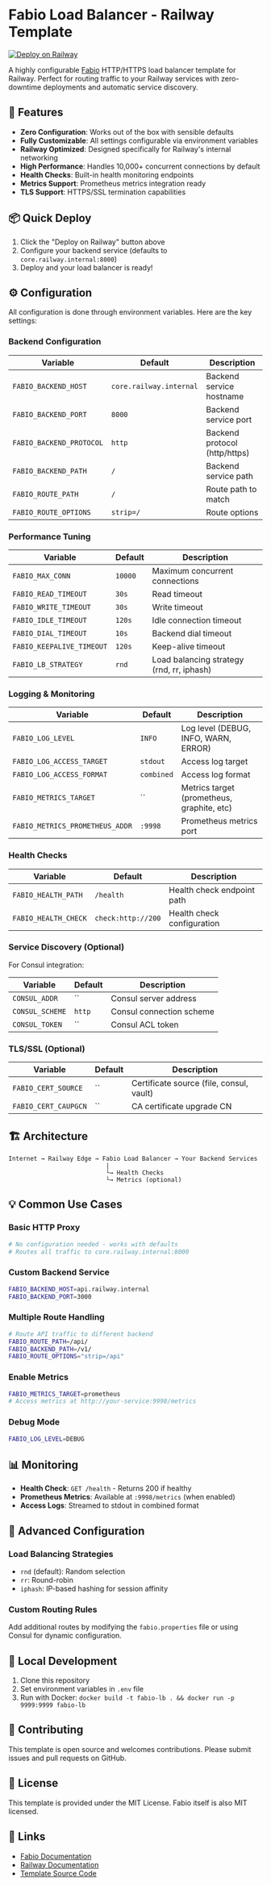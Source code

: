 # Fabio Load Balancer - Railway Template

[![Deploy on Railway](https://railway.app/button.svg)](https://railway.app/template/fabio-lb)

A highly configurable [Fabio](https://fabiolb.net/) HTTP/HTTPS load balancer template for Railway. Perfect for routing traffic to your Railway services with zero-downtime deployments and automatic service discovery.

## 🚀 Features

- **Zero Configuration**: Works out of the box with sensible defaults
- **Fully Customizable**: All settings configurable via environment variables
- **Railway Optimized**: Designed specifically for Railway's internal networking
- **High Performance**: Handles 10,000+ concurrent connections by default
- **Health Checks**: Built-in health monitoring endpoints
- **Metrics Support**: Prometheus metrics integration ready
- **TLS Support**: HTTPS/SSL termination capabilities

## 📦 Quick Deploy

1. Click the "Deploy on Railway" button above
2. Configure your backend service (defaults to `core.railway.internal:8000`)
3. Deploy and your load balancer is ready!

## ⚙️ Configuration

All configuration is done through environment variables. Here are the key settings:

### Backend Configuration

| Variable                 | Default                 | Description                   |
| ------------------------ | ----------------------- | ----------------------------- |
| `FABIO_BACKEND_HOST`     | `core.railway.internal` | Backend service hostname      |
| `FABIO_BACKEND_PORT`     | `8000`                  | Backend service port          |
| `FABIO_BACKEND_PROTOCOL` | `http`                  | Backend protocol (http/https) |
| `FABIO_BACKEND_PATH`     | `/`                     | Backend service path          |
| `FABIO_ROUTE_PATH`       | `/`                     | Route path to match           |
| `FABIO_ROUTE_OPTIONS`    | `strip=/`               | Route options                 |

### Performance Tuning

| Variable                  | Default | Description                               |
| ------------------------- | ------- | ----------------------------------------- |
| `FABIO_MAX_CONN`          | `10000` | Maximum concurrent connections            |
| `FABIO_READ_TIMEOUT`      | `30s`   | Read timeout                              |
| `FABIO_WRITE_TIMEOUT`     | `30s`   | Write timeout                             |
| `FABIO_IDLE_TIMEOUT`      | `120s`  | Idle connection timeout                   |
| `FABIO_DIAL_TIMEOUT`      | `10s`   | Backend dial timeout                      |
| `FABIO_KEEPALIVE_TIMEOUT` | `120s`  | Keep-alive timeout                        |
| `FABIO_LB_STRATEGY`       | `rnd`   | Load balancing strategy (rnd, rr, iphash) |

### Logging & Monitoring

| Variable                        | Default    | Description                                |
| ------------------------------- | ---------- | ------------------------------------------ |
| `FABIO_LOG_LEVEL`               | `INFO`     | Log level (DEBUG, INFO, WARN, ERROR)       |
| `FABIO_LOG_ACCESS_TARGET`       | `stdout`   | Access log target                          |
| `FABIO_LOG_ACCESS_FORMAT`       | `combined` | Access log format                          |
| `FABIO_METRICS_TARGET`          | ``         | Metrics target (prometheus, graphite, etc) |
| `FABIO_METRICS_PROMETHEUS_ADDR` | `:9998`    | Prometheus metrics port                    |

### Health Checks

| Variable             | Default            | Description                |
| -------------------- | ------------------ | -------------------------- |
| `FABIO_HEALTH_PATH`  | `/health`          | Health check endpoint path |
| `FABIO_HEALTH_CHECK` | `check:http://200` | Health check configuration |

### Service Discovery (Optional)

For Consul integration:

| Variable        | Default | Description              |
| --------------- | ------- | ------------------------ |
| `CONSUL_ADDR`   | ``      | Consul server address    |
| `CONSUL_SCHEME` | `http`  | Consul connection scheme |
| `CONSUL_TOKEN`  | ``      | Consul ACL token         |

### TLS/SSL (Optional)

| Variable             | Default | Description                              |
| -------------------- | ------- | ---------------------------------------- |
| `FABIO_CERT_SOURCE`  | ``      | Certificate source (file, consul, vault) |
| `FABIO_CERT_CAUPGCN` | ``      | CA certificate upgrade CN                |

## 🏗️ Architecture

```
Internet → Railway Edge → Fabio Load Balancer → Your Backend Services
                           |
                           └→ Health Checks
                           └→ Metrics (optional)
```

## 💡 Common Use Cases

### Basic HTTP Proxy

```bash
# No configuration needed - works with defaults
# Routes all traffic to core.railway.internal:8000
```

### Custom Backend Service

```bash
FABIO_BACKEND_HOST=api.railway.internal
FABIO_BACKEND_PORT=3000
```

### Multiple Route Handling

```bash
# Route API traffic to different backend
FABIO_ROUTE_PATH=/api/
FABIO_BACKEND_PATH=/v1/
FABIO_ROUTE_OPTIONS="strip=/api"
```

### Enable Metrics

```bash
FABIO_METRICS_TARGET=prometheus
# Access metrics at http://your-service:9998/metrics
```

### Debug Mode

```bash
FABIO_LOG_LEVEL=DEBUG
```

## 📊 Monitoring

- **Health Check**: `GET /health` - Returns 200 if healthy
- **Prometheus Metrics**: Available at `:9998/metrics` (when enabled)
- **Access Logs**: Streamed to stdout in combined format

## 🔧 Advanced Configuration

### Load Balancing Strategies

- `rnd` (default): Random selection
- `rr`: Round-robin
- `iphash`: IP-based hashing for session affinity

### Custom Routing Rules

Add additional routes by modifying the `fabio.properties` file or using Consul for dynamic configuration.

## 📝 Local Development

1. Clone this repository
2. Set environment variables in `.env` file
3. Run with Docker: `docker build -t fabio-lb . && docker run -p 9999:9999 fabio-lb`

## 🤝 Contributing

This template is open source and welcomes contributions. Please submit issues and pull requests on GitHub.

## 📄 License

This template is provided under the MIT License. Fabio itself is also MIT licensed.

## 🔗 Links

- [Fabio Documentation](https://fabiolb.net/)
- [Railway Documentation](https://docs.railway.app/)
- [Template Source Code](https://github.com/NovusEdge/fabio-railway)
